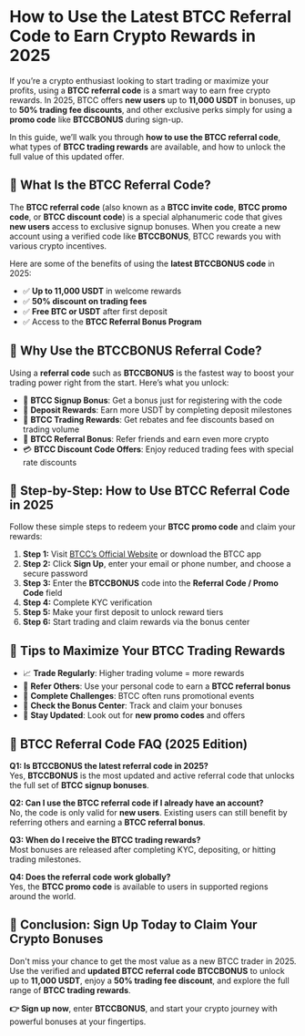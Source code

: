 

<h1>How to Use the Latest BTCC Referral Code to Earn Crypto Rewards in 2025</h1>

<p>If you’re a crypto enthusiast looking to start trading or maximize your profits, using a <strong>BTCC referral code</strong> is a smart way to earn free crypto rewards. In 2025, BTCC offers <strong>new users</strong> up to <strong>11,000 USDT</strong> in bonuses, up to <strong>50% trading fee discounts</strong>, and other exclusive perks simply for using a <strong>promo code</strong> like <strong>BTCCBONUS</strong> during sign-up.</p>

<p>In this guide, we’ll walk you through <strong>how to use the BTCC referral code</strong>, what types of <strong>BTCC trading rewards</strong> are available, and how to unlock the full value of this updated offer.</p>
<img src="https://images.mirror-media.xyz/publication-images/Nc6y3OxKjW0A_p-rYhSn7.png?height=960&amp;width=1920" decoding="async" data-nimg="fill" class="css-xah9so" style="position:absolute;top:0;left:0;bottom:0;right:0;box-sizing:border-box;padding:0;border:none;margin:auto;display:block;width:0;height:0;min-width:100%;max-width:100%;min-height:100%;max-height:100%">
<h2>🔹 What Is the BTCC Referral Code?</h2>
<p>The <strong>BTCC referral code</strong> (also known as a <strong>BTCC invite code</strong>, <strong>BTCC promo code</strong>, or <strong>BTCC discount code</strong>) is a special alphanumeric code that gives <strong>new users</strong> access to exclusive signup bonuses. When you create a new account using a verified code like <strong>BTCCBONUS</strong>, BTCC rewards you with various crypto incentives.</p>

<p>Here are some of the benefits of using the <strong>latest BTCCBONUS code</strong> in 2025:</p>
<ul>
<li>✅ <strong>Up to 11,000 USDT</strong> in welcome rewards</li>
<li>✅ <strong>50% discount on trading fees</strong></li>
<li>✅ <strong>Free BTC or USDT</strong> after first deposit</li>
<li>✅ Access to the <strong>BTCC Referral Bonus Program</strong></li>
</ul>

<h2>🔹 Why Use the BTCCBONUS Referral Code?</h2>
<p>Using a <strong>referral code</strong> such as <strong>BTCCBONUS</strong> is the fastest way to boost your trading power right from the start. Here’s what you unlock:</p>
<ul>
<li>🎁 <strong>BTCC Signup Bonus</strong>: Get a bonus just for registering with the code</li>
<li>💸 <strong>Deposit Rewards</strong>: Earn more USDT by completing deposit milestones</li>
<li>🔁 <strong>BTCC Trading Rewards</strong>: Get rebates and fee discounts based on trading volume</li>
<li>👥 <strong>BTCC Referral Bonus</strong>: Refer friends and earn even more crypto</li>
<li>💳 <strong>BTCC Discount Code Offers</strong>: Enjoy reduced trading fees with special rate discounts</li>
</ul>

<h2>🔹 Step-by-Step: How to Use BTCC Referral Code in 2025</h2>
<p>Follow these simple steps to redeem your <strong>BTCC promo code</strong> and claim your rewards:</p>
<ol>
<li><strong>Step 1:</strong> Visit <a href="https://www.btcc.com" target="_blank" rel="noopener noreferrer">BTCC’s Official Website</a> or download the BTCC app</li>
<li><strong>Step 2:</strong> Click <strong>Sign Up</strong>, enter your email or phone number, and choose a secure password</li>
<li><strong>Step 3:</strong> Enter the <strong>BTCCBONUS</strong> code into the <strong>Referral Code / Promo Code</strong> field</li>
<li><strong>Step 4:</strong> Complete KYC verification</li>
<li><strong>Step 5:</strong> Make your first deposit to unlock reward tiers</li>
<li><strong>Step 6:</strong> Start trading and claim rewards via the bonus center</li>
</ol>

<h2>🔹 Tips to Maximize Your BTCC Trading Rewards</h2>
<ul>
<li>📈 <strong>Trade Regularly</strong>: Higher trading volume = more rewards</li>
<li>🔗 <strong>Refer Others</strong>: Use your personal code to earn a <strong>BTCC referral bonus</strong></li>
<li>🎯 <strong>Complete Challenges</strong>: BTCC often runs promotional events</li>
<li>🧾 <strong>Check the Bonus Center</strong>: Track and claim your bonuses</li>
<li>💬 <strong>Stay Updated</strong>: Look out for <strong>new promo codes</strong> and offers</li>
</ul>

<h2>🔹 BTCC Referral Code FAQ (2025 Edition)</h2>
<p><strong>Q1: Is BTCCBONUS the latest referral code in 2025?</strong><br>
Yes, <strong>BTCCBONUS</strong> is the most updated and active referral code that unlocks the full set of <strong>BTCC signup bonuses</strong>.</p>

<p><strong>Q2: Can I use the BTCC referral code if I already have an account?</strong><br>
No, the code is only valid for <strong>new users</strong>. Existing users can still benefit by referring others and earning a <strong>BTCC referral bonus</strong>.</p>

<p><strong>Q3: When do I receive the BTCC trading rewards?</strong><br>
Most bonuses are released after completing KYC, depositing, or hitting trading milestones.</p>

<p><strong>Q4: Does the referral code work globally?</strong><br>
Yes, the <strong>BTCC promo code</strong> is available to users in supported regions around the world.</p>

<h2>🔹 Conclusion: Sign Up Today to Claim Your Crypto Bonuses</h2>
<p>Don't miss your chance to get the most value as a new BTCC trader in 2025. Use the verified and <strong>updated BTCC referral code</strong> <strong>BTCCBONUS</strong> to unlock up to <strong>11,000 USDT</strong>, enjoy a <strong>50% trading fee discount</strong>, and explore the full range of <strong>BTCC trading rewards</strong>.</p>

<p><strong>👉 Sign up now</strong>, enter <strong>BTCCBONUS</strong>, and start your crypto journey with powerful bonuses at your fingertips.</p>

</body>
</html>

